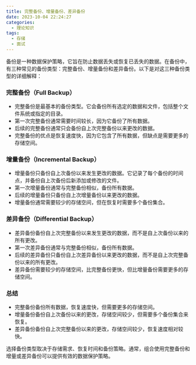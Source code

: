 ```yaml
---
title: 完整备份、增量备份、差异备份
date: 2023-10-04 22:24:27
categories:
  - 理论知识
tags:
  - 存储
  - 面试
---
```


备份是一种数据保护策略，它旨在防止数据丢失或恢复已丢失的数据。在备份中，有三种常见的备份类型：完整备份、增量备份和差异备份。以下是对这三种备份类型的详细解释：

<!-- more -->

### 完整备份（Full Backup）

- 完整备份是最基本的备份类型。它会备份所有选定的数据和文件，包括整个文件系统或指定的目录。
- 第一次完整备份通常需要时间较长，因为它备份了所有数据。
- 后续的完整备份通常只会备份自上次完整备份以来更改的数据。
- 完整备份的优点是恢复速度快，因为它包含了所有数据，但缺点是需要更多的存储空间。

### 增量备份（Incremental Backup）

- 增量备份只备份自上次备份以来发生更改的数据。它记录了每个备份的时间点，并备份自上次备份后新添加或修改的文件。
- 第一次增量备份通常与完整备份相似，备份所有数据。
- 后续的增量备份只备份自上次增量备份以来更改的数据。
- 增量备份通常需要较少的存储空间，但在恢复时需要多个备份集合。

### 差异备份（Differential Backup）

- 差异备份备份自上次完整备份以来发生更改的数据，而不是自上次备份以来的所有更改。
- 第一次差异备份通常与完整备份相似，备份所有数据。
- 后续的差异备份只备份自上次差异备份以来更改的数据，而不是自上次完整备份以来的所有更改。
- 差异备份需要较少的存储空间，比完整备份更快，但比增量备份需要更多的存储空间。

### 总结
- 完整备份备份所有数据，恢复速度快，但需要更多的存储空间。
- 增量备份备份自上次备份以来的更改，存储空间较少，但需要多个备份集合来恢复。
- 差异备份备份自上次完整备份以来的更改，存储空间较少，恢复速度相对较快。

选择备份类型取决于存储需求、恢复时间和备份策略。通常，组合使用完整备份和增量或差异备份可以提供有效的数据保护策略。